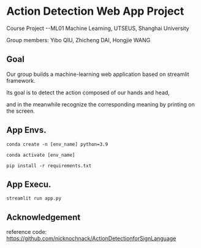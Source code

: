 # Action Detection Web App Project

Course Project  --ML01 Machine Learning, UTSEUS, Shanghai University

Group members: Yibo QIU, Zhicheng DAI, Hongjie WANG

## Goal
Our group builds a machine-learning web application based on streamlit framework. 

Its goal is to detect the action composed of our hands and head, 

and in the meanwhile recognize the corresponding meaning by printing on the screen.


## App Envs.
```conda create -n [env_name] python=3.9```

```conda activate [env_name]```

```pip install -r requirements.txt```

## App Execu.
```streamlit run app.py```

## Acknowledgement
reference code: https://github.com/nicknochnack/ActionDetectionforSignLanguage
